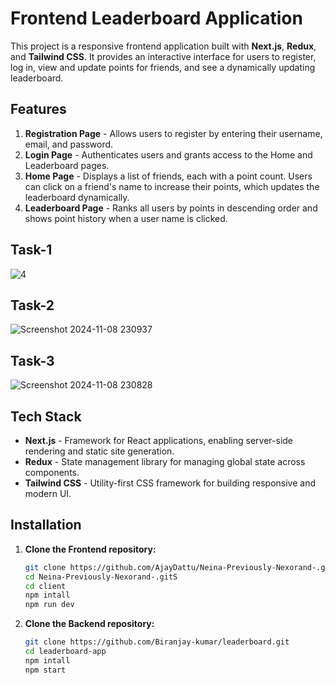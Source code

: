 # Frontend Leaderboard Application

This project is a responsive frontend application built with **Next.js**, **Redux**, and **Tailwind CSS**. It provides an interactive interface for users to register, log in, view and update points for friends, and see a dynamically updating leaderboard.

## Features

1. **Registration Page** - Allows users to register by entering their username, email, and password.
2. **Login Page** - Authenticates users and grants access to the Home and Leaderboard pages.
3. **Home Page** - Displays a list of friends, each with a point count. Users can click on a friend's name to increase their points, which updates the leaderboard dynamically.
4. **Leaderboard Page** - Ranks all users by points in descending order and shows point history when a user name is clicked.

## Task-1
![4](https://github.com/user-attachments/assets/a6f57682-c4fa-4022-b4ad-23d91f67c18e)

## Task-2
![Screenshot 2024-11-08 230937](https://github.com/user-attachments/assets/5a654625-d6e3-42f3-bc0b-b9e07c4bd37d)

## Task-3
![Screenshot 2024-11-08 230828](https://github.com/user-attachments/assets/1976847c-d543-45d8-b0a2-80e17a10707d)

## Tech Stack

- **Next.js** - Framework for React applications, enabling server-side rendering and static site generation.
- **Redux** - State management library for managing global state across components.
- **Tailwind CSS** - Utility-first CSS framework for building responsive and modern UI.

## Installation

1. **Clone the Frontend repository:**
   ```bash
   git clone https://github.com/AjayDattu/Neina-Previously-Nexorand-.gitS
   cd Neina-Previously-Nexorand-.gitS
   cd client
   npm intall
   npm run dev
1. **Clone the Backend repository:**
   ```bash
   git clone https://github.com/Biranjay-kumar/leaderboard.git
   cd leaderboard-app
   npm intall
   npm start
